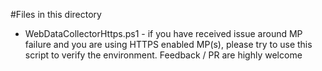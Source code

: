 #Files in this directory

* WebDataCollectorHttps.ps1 - if you have received issue around MP failure and you are using HTTPS enabled MP(s), please try to use this script to verify the environment. Feedback / PR are highly welcome